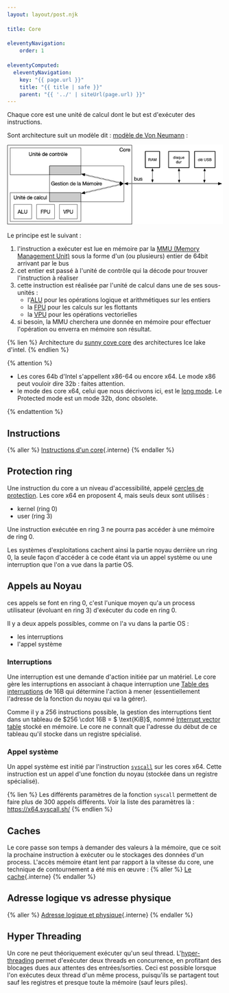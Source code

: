 ```yaml
---
layout: layout/post.njk

title: Core

eleventyNavigation:
    order: 1

eleventyComputed:
  eleventyNavigation:
    key: "{{ page.url }}"
    title: "{{ title | safe }}"
    parent: "{{ '../' | siteUrl(page.url) }}"
---
```


Chaque core est une unité de calcul dont le but est d'exécuter des instructions.

Sont architecture suit un modèle dit : [modèle de Von Neumann](https://fr.wikipedia.org/wiki/Architecture_de_von_Neumann) :

![core](core.png)

Le principe est le suivant :

1. l'instruction a exécuter est lue en mémoire par la [MMU (Memory Management Unit)](https://fr.wikipedia.org/wiki/Unit%C3%A9_de_gestion_de_m%C3%A9moire) sous la forme d'un (ou plusieurs) entier de 64bit arrivant par le bus
2. cet entier est passé à l'unité de contrôle qui la décode pour trouver l'instruction à réaliser
3. cette instruction est réalisée par l'unité de calcul dans une de ses sous-unités :
   - l'[ALU](https://fr.wikipedia.org/wiki/Unit%C3%A9_arithm%C3%A9tique_et_logique) pour les opérations logique et arithmétiques sur les entiers
   - la [FPU](https://fr.wikipedia.org/wiki/Unit%C3%A9_de_calcul_en_virgule_flottante) pour les calculs sur les flottants
   - la [VPU](https://en.wikipedia.org/wiki/Vector_processor) pour les opérations vectorielles
4. si besoin, la MMU cherchera une donnée en mémoire pour effectuer l'opération ou enverra en mémoire son résultat.

{% lien %}
Architecture du [sunny cove core](https://en.wikichip.org/wiki/intel/microarchitectures/sunny_cove#Block_diagram) des architectures Ice lake d'intel.
{% endlien %}

{% attention %}

- Les cores 64b d'Intel s'appellent x86-64 ou encore x64. Le mode x86 peut vouloir dire 32b : faites attention.
- le mode des core x64, celui que nous décrivons ici, est le [long mode](https://en.wikipedia.org/wiki/Long_mode). Le Protected mode est un mode 32b, donc obsolete.

{% endattention %}

## Instructions

{% aller %}
[Instructions d'un core](./instructions){.interne}
{% endaller %}

## Protection ring

Une instruction du core a un niveau d'accessibilité, appelé [cercles de protection](https://en.wikipedia.org/wiki/Protection_ring). Les core x64 en proposent 4, mais seuls deux sont utilisés :

- kernel (ring 0)
- user (ring 3)

Une instruction exécutée en ring 3 ne pourra pas accéder à une mémoire de ring 0.

Les systèmes d'exploitations cachent ainsi la partie noyau derrière un ring 0, la seule façon d'accéder à ce code étant via un appel système ou une interruption que l'on a vue dans la partie OS.

## Appels au Noyau

ces appels se font en ring 0, c'est l'unique moyen qu'a un process utilisateur (évoluant en ring 3) d'exécuter du code en ring 0.

Il y a deux appels possibles, comme on l'a vu dans la partie OS :

- les interruptions
- l'appel système

### Interruptions

Une interruption est une demande d'action initiée par un matériel. Le core gère les interruptions en associant à chaque interruption une [Table des interruptions](https://wiki.osdev.org/Interrupt_Descriptor_Table#Structure_on_x86-64) de 16B qui détermine l'action à mener (essentiellement l'adresse de la fonction du noyau qui va la gérer).

Comme il y a 256 instructions possible, la gestion des interruptions tient dans un tableau de $256 \cdot 16B = $ \text{KiB}$, nommé [Interrupt vector table](https://en.wikipedia.org/wiki/Interrupt_vector_table) stocké en mémoire. Le core ne connaît que l'adresse du début de ce tableau qu'il stocke dans un registre spécialisé.

### Appel système

Un appel système est initié par l'instruction [`syscall`](https://www.felixcloutier.com/x86/syscall.html) sur les cores x64. Cette instruction est un appel d'une fonction du noyau (stockée dans un registre spécialisé).

{% lien %}
Les différents paramètres de la fonction `syscall` permettent de faire plus de 300 appels différents. Voir la liste des paramètres là : <https://x64.syscall.sh/>
{% endlien %}

## Caches

Le core passe son temps à demander des valeurs à la mémoire, que ce soit la prochaine instruction à exécuter ou le stockages des données d'un process. L'accès mémoire étant lent par rapport à la vitesse du core, une technique de contournement a été mis en œuvre :
{% aller %}
[Le cache](./cache){.interne}
{% endaller %}

## Adresse logique vs adresse physique

{% aller %}
[Adresse logique et physique](./mémoire-virtuelle){.interne}
{% endaller %}

## Hyper Threading

Un core ne peut théoriquement exécuter qu'un seul thread. L'[hyper-threading](https://en.wikipedia.org/wiki/Hyper-threading) permet d'exécuter deux threads en concurrence, en profitant des blocages dues aux attentes des entrées/sorties. Ceci est possible lorsque l'on exécutes deux thread d'un même process, puisqu'ils se partagent tout sauf les registres et presque toute la mémoire (sauf leurs piles).
